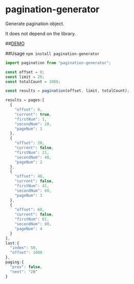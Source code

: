 pagination-generator
==========

Generate pagination object.

It does not depend on the library.

##[DEMO](http://keyiiiii.github.io/pagination-generator/)

##Usage
`npm install pagination-generator`

```javascript
import pagination from "pagination-generator";

const offset = 0;
const limit = 20;
const totalCount = 1000;

const results = pagination(offset, limit, totalCount);
```


```javascript
results = pages:[
  {
    "offset": 0,
    "current": true,
    "firstNum": 1,
    "secondNum": 20,
    "pageNum": 1
  },
  {
    "offset": 20,
    "current": false,
    "firstNum": 21,
    "secondNum": 40,
    "pageNum": 2
  },
  {
    "offset": 40,
    "current": false,
    "firstNum": 41,
    "secondNum": 60,
    "pageNum": 3
  },
  {
    "offset": 60,
    "current": false,
    "firstNum": 61,
    "secondNum": 80,
    "pageNum": 4
  }
],
last:{
  "index": 50,
  "offset": 1000
},
paging:{
  "prev": false,
  "next": "20"
}
```